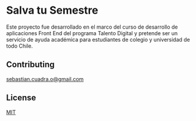 # Salva tu Semestre

Este proyecto fue desarrollado en el marco del curso de desarrollo de aplicaciones Front End del programa Talento Digital y pretende ser un servicio de ayuda académica para estudiantes de colegio y universidad de todo Chile. 

## Contributing
sebastian.cuadra.o@gmail.com

## License
[MIT](https://choosealicense.com/licenses/mit/)